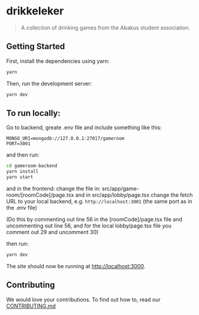 # drikkeleker

> A collection of drinking games from the Abakus student association.

## Getting Started

First, install the dependencies using yarn:

```bash
yarn
```

Then, run the development server:

```bash
yarn dev
```

## To run locally:

Go to backend, greate .env file and include something like this:

```
MONGO_URI=mongodb://127.0.0.1:27017/gameroom
PORT=3001
```

and then run:

```bash
cd gameroom-backend
yarn install
yarn start
```

and in the frontend:
change the file in: src/app/game-room/[roomCode]/page.tsx
and in src/app/lobby/page.tsx
change the fetch URL to your local backend, e.g. `http://localhost:3001` (the same port as in the .env file)

(Do this by commenting out line 56 in the [roomCode]/page.tsx file and uncommenting out line 56, and for the local lobby/page.tsx file you comment out 29 and uncomment 30)

then run:

```bash
yarn dev
```

The site should now be running at [http://localhost:3000](http://localhost:3000).

## Contributing

We would love your contributions. To find out how to, read our [CONTRIBUTING.md](./CONTRIBUTING.md)
